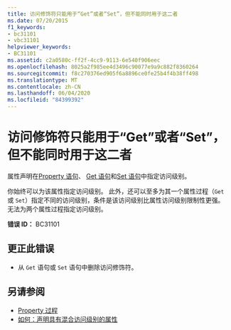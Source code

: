 ```yaml
---
title: 访问修饰符只能用于“Get”或者“Set”，但不能同时用于这二者
ms.date: 07/20/2015
f1_keywords:
- bc31101
- vbc31101
helpviewer_keywords:
- BC31101
ms.assetid: c2a0580c-ff2f-4cc9-9113-6e540f906eec
ms.openlocfilehash: 8025a2f985ee4d3496c90077e9a9c882f8360264
ms.sourcegitcommit: f8c270376ed905f6a8896ce0fe25b4f4b38ff498
ms.translationtype: MT
ms.contentlocale: zh-CN
ms.lasthandoff: 06/04/2020
ms.locfileid: "84399392"
---
```

# <a name="access-modifier-can-only-be-applied-to-either-get-or-set-but-not-both"></a>访问修饰符只能用于“Get”或者“Set”，但不能同时用于这二者
属性声明在[Property 语句](../language-reference/statements/property-statement.md)、 [Get 语句](../language-reference/statements/get-statement.md)和[Set 语句](../language-reference/statements/set-statement.md)中指定访问级别。  
  
 你始终可以为该属性指定访问级别。 此外，还可以至多为其一个属性过程（`Get` 或 `Set`）指定不同的访问级别，条件是该访问级别比属性访问级别限制性更强。 无法为两个属性过程指定访问级别。  
  
 **错误 ID：** BC31101  
  
## <a name="to-correct-this-error"></a>更正此错误  
  
- 从 `Get` 语句或 `Set` 语句中删除访问修饰符。  
  
## <a name="see-also"></a>另请参阅

- [Property 过程](../programming-guide/language-features/procedures/property-procedures.md)
- [如何：声明具有混合访问级别的属性](../programming-guide/language-features/procedures/how-to-declare-a-property-with-mixed-access-levels.md)

